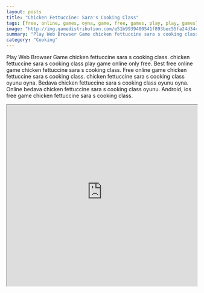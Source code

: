 ```yaml
---
layout: posts
title: "Chicken Fettuccine: Sara's Cooking Class"
tags: [free, online, games, oyna, game, free, games, play, play, games]
image: "http://img.gamedistribution.com/e51b9939480541f893bec55fa24d34c8.jpg"
summary: "Play Web Browser Game chicken fettuccine sara s cooking class. chicken fettuccine sara s cooking class play game online only free. Best free online game chicken fettuccine sara s cooking class. Free online game chicken fettuccine sara s cooking class. chicken fettuccine sara s cooking class oyunu oyna. Bedava chicken fettuccine sara s cooking class oyunu oyna. Online bedava chicken fettuccine sara s cooking class oyunu. Android, ios free game chicken fettuccine sara s cooking class."
category: "Cooking"
---
```


Play Web Browser Game chicken fettuccine sara s cooking class. chicken fettuccine sara s cooking class play game online only free. Best free online game chicken fettuccine sara s cooking class. Free online game chicken fettuccine sara s cooking class. chicken fettuccine sara s cooking class oyunu oyna. Bedava chicken fettuccine sara s cooking class oyunu oyna. Online bedava chicken fettuccine sara s cooking class oyunu. Android, ios free game chicken fettuccine sara s cooking class.

<iframe width="100%" height="480px;" src="http://html5.gamedistribution.com/e51b9939480541f893bec55fa24d34c8/"></iframe>
